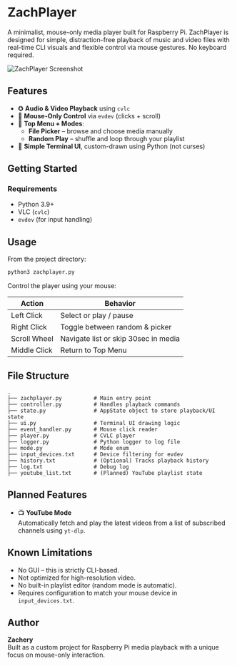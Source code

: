 # ZachPlayer

A minimalist, mouse-only media player built for Raspberry Pi. ZachPlayer is designed for simple, distraction-free playback of music and video files with real-time CLI visuals and flexible control via mouse gestures. No keyboard required.

![ZachPlayer Screenshot](screenshots/screenshot1.png)

## Features

- ✪ **Audio & Video Playback** using `cvlc`
- 🔌 **Mouse-Only Control** via `evdev` (clicks + scroll)
- 📂 **Top Menu + Modes**:
  - **File Picker** – browse and choose media manually
  - **Random Play** – shuffle and loop through your playlist
- 🎨 **Simple Terminal UI**, custom-drawn using Python (not curses)

## Getting Started

### Requirements

- Python 3.9+
- VLC (`cvlc`)
- `evdev` (for input handling)

## Usage

From the project directory:

```bash
python3 zachplayer.py
```

Control the player using your mouse:

| Action       | Behavior                             |
| ------------ | ------------------------------------ |
| Left Click   | Select or play / pause               |
| Right Click  | Toggle between random & picker       |
| Scroll Wheel | Navigate list or skip 30sec in media |
| Middle Click | Return to Top Menu                   |

## File Structure

```text
.
├── zachplayer.py          # Main entry point
├── controller.py          # Handles playback commands
├── state.py               # AppState object to store playback/UI state
├── ui.py                  # Terminal UI drawing logic
├── event_handler.py       # Mouse click reader
├── player.py              # CVLC player
├── logger.py              # Python logger to log file
├── mode.py                # Mode enum
├── input_devices.txt      # Device filtering for evdev
├── history.txt            # (Optional) Tracks playback history
├── log.txt                # Debug log
├── youtube_list.txt       # (Planned) YouTube playlist state
```

## Planned Features

- 📺 **YouTube Mode**\
  Automatically fetch and play the latest videos from a list of subscribed channels using `yt-dlp`.

## Known Limitations

- No GUI – this is strictly CLI-based.
- Not optimized for high-resolution video.
- No built-in playlist editor (random mode is automatic).
- Requires configuration to match your mouse device in `input_devices.txt`.

## Author

**Zachery**\
Built as a custom project for Raspberry Pi media playback with a unique focus on mouse-only interaction.

